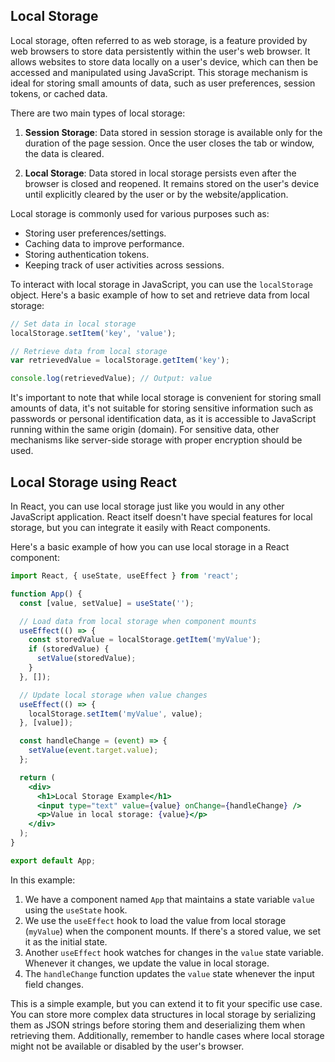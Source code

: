 ## Local Storage

Local storage, often referred to as web storage, is a feature provided by web browsers to store data persistently within the user's web browser. It allows websites to store data locally on a user's device, which can then be accessed and manipulated using JavaScript. This storage mechanism is ideal for storing small amounts of data, such as user preferences, session tokens, or cached data.

There are two main types of local storage:

1. **Session Storage**: Data stored in session storage is available only for the duration of the page session. Once the user closes the tab or window, the data is cleared.

2. **Local Storage**: Data stored in local storage persists even after the browser is closed and reopened. It remains stored on the user's device until explicitly cleared by the user or by the website/application.

Local storage is commonly used for various purposes such as:

- Storing user preferences/settings.
- Caching data to improve performance.
- Storing authentication tokens.
- Keeping track of user activities across sessions.

To interact with local storage in JavaScript, you can use the `localStorage` object. Here's a basic example of how to set and retrieve data from local storage:

```javascript
// Set data in local storage
localStorage.setItem('key', 'value');

// Retrieve data from local storage
var retrievedValue = localStorage.getItem('key');

console.log(retrievedValue); // Output: value
```

It's important to note that while local storage is convenient for storing small amounts of data, it's not suitable for storing sensitive information such as passwords or personal identification data, as it is accessible to JavaScript running within the same origin (domain). For sensitive data, other mechanisms like server-side storage with proper encryption should be used.


## Local Storage using React

In React, you can use local storage just like you would in any other JavaScript application. React itself doesn't have special features for local storage, but you can integrate it easily with React components.

Here's a basic example of how you can use local storage in a React component:

```jsx
import React, { useState, useEffect } from 'react';

function App() {
  const [value, setValue] = useState('');

  // Load data from local storage when component mounts
  useEffect(() => {
    const storedValue = localStorage.getItem('myValue');
    if (storedValue) {
      setValue(storedValue);
    }
  }, []);

  // Update local storage when value changes
  useEffect(() => {
    localStorage.setItem('myValue', value);
  }, [value]);

  const handleChange = (event) => {
    setValue(event.target.value);
  };

  return (
    <div>
      <h1>Local Storage Example</h1>
      <input type="text" value={value} onChange={handleChange} />
      <p>Value in local storage: {value}</p>
    </div>
  );
}

export default App;
```

In this example:

1. We have a component named `App` that maintains a state variable `value` using the `useState` hook.
2. We use the `useEffect` hook to load the value from local storage (`myValue`) when the component mounts. If there's a stored value, we set it as the initial state.
3. Another `useEffect` hook watches for changes in the `value` state variable. Whenever it changes, we update the value in local storage.
4. The `handleChange` function updates the `value` state whenever the input field changes.

This is a simple example, but you can extend it to fit your specific use case. You can store more complex data structures in local storage by serializing them as JSON strings before storing them and deserializing them when retrieving them. Additionally, remember to handle cases where local storage might not be available or disabled by the user's browser.